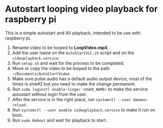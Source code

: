 # Autostart looping video playback for raspberry pi

This is a simple autostart and AV playback, intended to be use with raspberry pi.

1. Rename video to be looped to **LoopVideo.mp4**.
2. Add the user name on the `AutoStartVLC.sh` script and on the `videoplayback.service`.
3. Run `setup.sh` and wait for the process to be completed.
4. Move or copy the video to be looped to the path `~/Documents/AutoStartVideo`.
5. Make sure pulse audio has a default audio output device, most of the times is sink#2 but you need to make the change permanent.
6. Run `sudo loginctl enable-linger <USER_NAME>` to make the service autostart without login from the user.
7. After the service is in the right place, run `systemctl --user daemon-reload`.
8. Run `systemctl --user enable videoplayback.service` to make it run on boot.
9. Run `sudo Reboot` and wait for playback to start.
